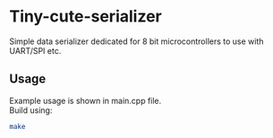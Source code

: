 # Tiny-cute-serializer
Simple data serializer dedicated for 8 bit microcontrollers to use with UART/SPI etc.



## Usage
Example usage is shown in main.cpp file. \
Build using:
```bash
make
```
